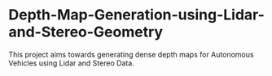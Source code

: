 # Depth-Map-Generation-using-Lidar-and-Stereo-Geometry
This project aims towards generating dense depth maps for Autonomous Vehicles using Lidar and Stereo Data.

